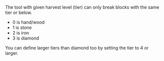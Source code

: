 The tool with given harvest level (tier) can only break blocks with the same tier or below.

* 0 is hand/wood
* 1 is stone
* 2 is iron
* 3 is diamond

You can define larger tiers than diamond too by setting the tier to 4 or larger.